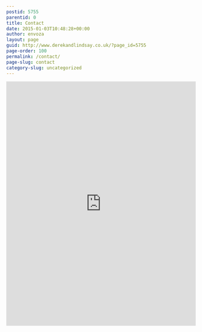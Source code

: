 ```yaml
---
postid: 5755
parentid: 0
title: Contact
date: 2015-01-03T10:48:28+00:00
author: envoza
layout: page
guid: http://www.derekandlindsay.co.uk/?page_id=5755
page-order: 100
permalink: /contact/
page-slug: contact
category-slug: uncategorized
---
```


<iframe height="650" title="Embedded Wufoo Form" allowtransparency="true" frameborder="0" scrolling="no" style="width:100%;border:none" sandbox="allow-popups-to-escape-sandbox allow-top-navigation allow-scripts allow-popups allow-forms allow-same-origin" src="https://envoza.wufoo.com/embed/z8rhkua1rd5gwd/"> <a href="https://envoza.wufoo.com/forms/z8rhkua1rd5gwd/">Fill out my Wufoo form!</a> </iframe>